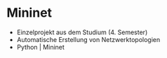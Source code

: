 # Mininet
- Einzelprojekt aus dem Studium (4. Semester)
- Automatische Erstellung von Netzwerktopologien
- Python | Mininet
